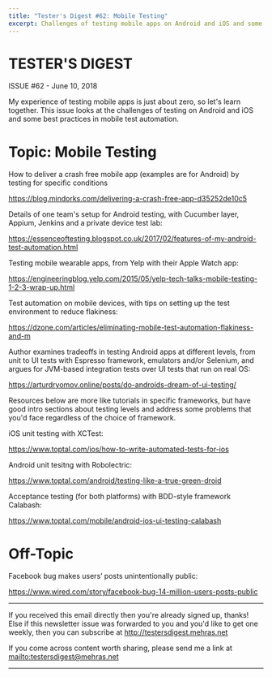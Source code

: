 ```yaml
---
title: "Tester's Digest #62: Mobile Testing"
excerpt: Challenges of testing mobile apps on Android and iOS and some best practices in mobile test automation.
---
```


TESTER'S DIGEST
===============
ISSUE #62 - June 10, 2018

My experience of testing mobile apps is just about zero, so let's learn together. This issue looks at the challenges of testing on Android and iOS and some best practices in mobile test automation.

Topic: Mobile Testing
=====================

How to deliver a crash free mobile app (examples are for Android) by testing for specific conditions

<https://blog.mindorks.com/delivering-a-crash-free-app-d35252de10c5>

Details of one team's setup for Android testing, with Cucumber layer, Appium, Jenkins and a private device test lab:

<https://essenceoftesting.blogspot.co.uk/2017/02/features-of-my-android-test-automation.html>

Testing mobile wearable apps, from Yelp with their Apple Watch app:

<https://engineeringblog.yelp.com/2015/05/yelp-tech-talks-mobile-testing-1-2-3-wrap-up.html>

Test automation on mobile devices, with tips on setting up the test environment to reduce flakiness:

<https://dzone.com/articles/eliminating-mobile-test-automation-flakiness-and-m>

Author examines tradeoffs in testing Android apps at different levels, from unit to UI tests with Espresso framework, emulators and/or Selenium, and argues for JVM-based integration tests over UI tests that run on real OS:

<https://arturdryomov.online/posts/do-androids-dream-of-ui-testing/>

Resources below are more like tutorials in specific frameworks, but have good intro sections about testing levels and address some problems that you'd face regardless of the choice of framework.

iOS unit testing with XCTest:

<https://www.toptal.com/ios/how-to-write-automated-tests-for-ios>

Android unit tesitng with Robolectric:

<https://www.toptal.com/android/testing-like-a-true-green-droid>

Acceptance testing (for both platforms) with BDD-style framework Calabash:

<https://www.toptal.com/mobile/android-ios-ui-testing-calabash>


Off-Topic
=========

Facebook bug makes users’ posts unintentionally public:

<https://www.wired.com/story/facebook-bug-14-million-users-posts-public>

---

If you received this email directly then you're already signed up, thanks! Else
if this newsletter issue was forwarded to you and you'd like to get one weekly,
then you can subscribe at <http://testersdigest.mehras.net>

If you come across content worth sharing, please send me a link at
<mailto:testersdigest@mehras.net>

---
